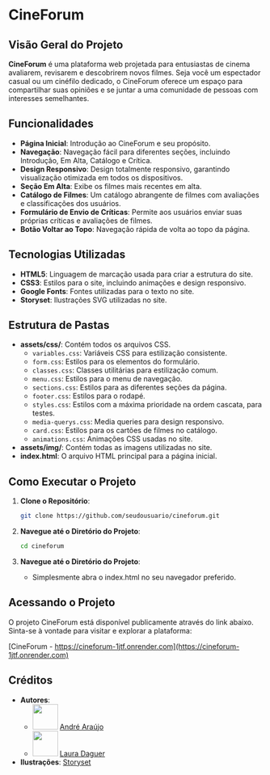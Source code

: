 # CineForum

## Visão Geral do Projeto

**CineForum** é uma plataforma web projetada para entusiastas de cinema avaliarem, revisarem e descobrirem novos filmes. Seja você um espectador casual ou um cinéfilo dedicado, o CineForum oferece um espaço para compartilhar suas opiniões e se juntar a uma comunidade de pessoas com interesses semelhantes.

## Funcionalidades

- **Página Inicial**: Introdução ao CineForum e seu propósito.
- **Navegação**: Navegação fácil para diferentes seções, incluindo Introdução, Em Alta, Catálogo e Crítica.
- **Design Responsivo**: Design totalmente responsivo, garantindo visualização otimizada em todos os dispositivos.
- **Seção Em Alta**: Exibe os filmes mais recentes em alta.
- **Catálogo de Filmes**: Um catálogo abrangente de filmes com avaliações e classificações dos usuários.
- **Formulário de Envio de Críticas**: Permite aos usuários enviar suas próprias críticas e avaliações de filmes.
- **Botão Voltar ao Topo**: Navegação rápida de volta ao topo da página.

## Tecnologias Utilizadas

- **HTML5**: Linguagem de marcação usada para criar a estrutura do site.
- **CSS3**: Estilos para o site, incluindo animações e design responsivo.
- **Google Fonts**: Fontes utilizadas para o texto no site.
- **Storyset**: Ilustrações SVG utilizadas no site.

## Estrutura de Pastas

- **assets/css/**: Contém todos os arquivos CSS.
    - `variables.css`: Variáveis CSS para estilização consistente.
    - `form.css`: Estilos para os elementos do formulário.
    - `classes.css`: Classes utilitárias para estilização comum.
    - `menu.css`: Estilos para o menu de navegação.
    - `sections.css`: Estilos para as diferentes seções da página.
    - `footer.css`: Estilos para o rodapé.
    - `styles.css`: Estilos com a máxima prioridade na ordem cascata, para testes.
    - `media-querys.css`: Media queries para design responsivo.
    - `card.css`: Estilos para os cartões de filmes no catálogo.
    - `animations.css`: Animações CSS usadas no site.
- **assets/img/**: Contém todas as imagens utilizadas no site.
- **index.html**: O arquivo HTML principal para a página inicial.

## Como Executar o Projeto

1. **Clone o Repositório**:
    ```bash
    git clone https://github.com/seudousuario/cineforum.git
    ```
   
2. **Navegue até o Diretório do Projeto**:
    ```bash
    cd cineforum
    ```
   
3. **Navegue até o Diretório do Projeto**:
     - Simplesmente abra o index.html no seu navegador preferido.

## Acessando o Projeto

O projeto CineForum está disponível publicamente através do link abaixo. Sinta-se à vontade para visitar e explorar a plataforma:

[CineForum - https://cineforum-1jtf.onrender.com](https://cineforum-1jtf.onrender.com)

## Créditos

- **Autores**:
    - <img src="https://avatars.githubusercontent.com/u/60292382?v=4" height=50px weight=50px> [André Araújo](https://github.com/Andre-06)
    - <img src="https://avatars.githubusercontent.com/u/108810555?v=4" height=50px weight=50px> [Laura Daguer](https://github.com/AruDaguer)
- **Ilustrações**: [Storyset](https://storyset.com/home)
